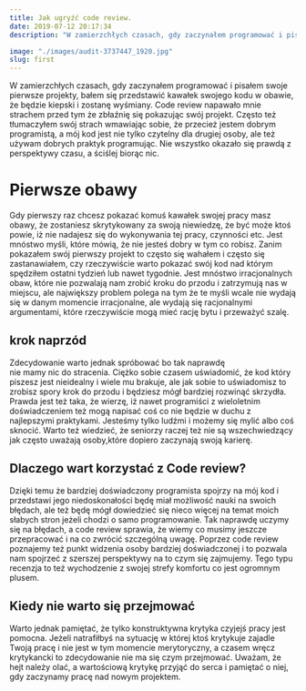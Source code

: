 ```yaml
---
title: Jak ugryźć code review.
date: 2019-07-12 20:17:34
description: "W zamierzchłych czasach, gdy zaczynałem programować i pisałem swoje pierwsze projekty, bałem się przedstawić kawałek swojego kodu w obawie, że będzie kiepski i zostanę wyśmiany. Code review napawało mnie strachem przed tym że zbłaźnię się pokazując swój projekt. Często też tłumaczyłem swój strach wmawiając sobie, że przecież jestem dobrym programistą, a mój kod jest nie tylko czytelny dla drugiej osoby, ale też używam dobrych praktyk programując. Nie wszystko okazało się prawdą z perspektywy czasu, a ściślej biorąc nic."

image: "./images/audit-3737447_1920.jpg"
slug: first
---
```


W zamierzchłych czasach, gdy zaczynałem programować i pisałem swoje pierwsze projekty, bałem się przedstawić kawałek swojego kodu w obawie, że będzie kiepski i zostanę wyśmiany. Code review napawało mnie strachem przed tym że zbłaźnię się pokazując swój projekt. Często też tłumaczyłem swój strach wmawiając sobie, że przecież jestem dobrym programistą, a mój kod jest nie tylko czytelny dla drugiej osoby, ale też używam dobrych praktyk programując. Nie wszystko okazało się prawdą z perspektywy czasu, a ściślej biorąc nic.

# Pierwsze obawy

Gdy pierwszy raz chcesz pokazać komuś kawałek swojej pracy masz obawy, że zostaniesz skrytykowany za swoją niewiedzę, że być może ktoś powie, iż nie nadajesz się do wykonywania
tej pracy, czynności etc. Jest mnóstwo myśli, które mówią, że nie jesteś dobry w tym co robisz.
Zanim pokazałem swój pierwszy projekt to często się wahałem i często się zastanawiałem, czy rzeczywiście warto pokazać swój kod nad którym spędziłem ostatni tydzień lub nawet tygodnie.
Jest mnóstwo irracjonalnych obaw, które nie pozwalają nam zrobić kroku do przodu i zatrzymują nas w miejscu, ale największy problem polega na tym że te myśli wcale nie wydają się w danym momencie irracjonalne, ale wydają się racjonalnymi argumentami, które rzeczywiście mogą
mieć rację bytu i przeważyć szalę.

## krok naprzód

Zdecydowanie warto jednak spróbować bo tak naprawdę  
nie mamy nic do stracenia. Ciężko sobie czasem uświadomić, że kod który piszesz jest nieidealny i wiele mu brakuje, ale jak sobie to uświadomisz to zrobisz spory krok do przodu i będziesz mógł bardziej rozwinąć skrzydła. Prawda jest też taka, że wierzę, iż nawet programiści z wieloletnim doświadczeniem też mogą napisać coś co nie będzie w duchu z najlepszymi praktykami. Jesteśmy tylko ludźmi i możemy się mylić albo coś sknocić. Warto też wiedzieć, że seniorzy raczej też nie są wszechwiedzący jak często uważają osoby,które dopiero zaczynają swoją karierę.

## Dlaczego wart korzystać z Code review?

Dzięki temu że bardziej doświadczony programista spojrzy na mój kod i przedstawi jego niedoskonałości będę miał możliwość nauki na swoich błędach, ale też będę mógł dowiedzieć się nieco więcej na temat moich słabych stron jeżeli chodzi o samo programowanie. Tak naprawdę uczymy się na błędach, a code review sprawia, że wiemy co musimy jeszcze przepracować i na co zwrócić szczególną uwagę. Poprzez code review poznajemy też punkt widzenia osoby bardziej doświadczonej i to pozwala nam spojrzeć z szerszej perspektywy na to czym się zajmujemy. Tego typu recenzja to też wychodzenie z swojej strefy komfortu co jest ogromnym plusem.

## Kiedy nie warto się przejmować

Warto jednak pamiętać, że tylko konstruktywna krytyka czyjejś pracy jest pomocna. Jeżeli natrafiłbyś na sytuację w której ktoś krytykuje zajadle Twoją pracę i nie jest w tym momencie
merytoryczny, a czasem wręcz krytykancki to zdecydowanie nie ma się czym przejmować.
Uważam, że hejt należy olać, a wartościową krytykę przyjąć do serca i pamiętać o niej,
gdy zaczynamy pracę nad nowym projektem.
